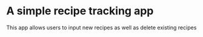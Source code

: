 # A simple recipe tracking app

This app allows users to input new recipes as well as delete existing recipes
